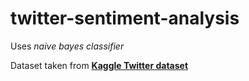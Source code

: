 # twitter-sentiment-analysis
Uses *naive bayes classifier*  

Dataset taken from **[Kaggle Twitter dataset](https://www.kaggle.com/c/twitter-sentiment-analysis2/data)**
